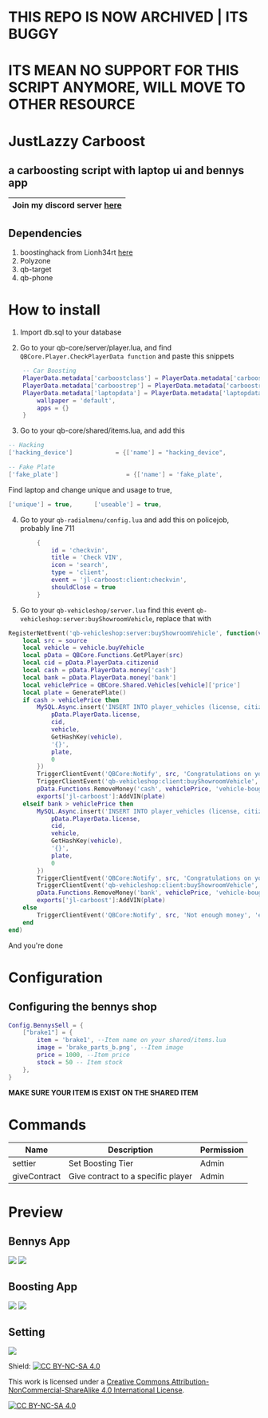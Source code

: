 # THIS REPO IS NOW ARCHIVED | ITS BUGGY 
# ITS MEAN NO SUPPORT FOR THIS SCRIPT ANYMORE, WILL MOVE TO OTHER RESOURCE

# JustLazzy Carboost

## a carboosting script with laptop ui and bennys app

| Join my discord server [here](https://discord.gg/dVxqtBCT) |
| ------------------------------------------------------------ |

## Dependencies

1. boostinghack from Lionh34rt [here](https://github.com/Lionh34rt/boostinghack.git)
2. Polyzone
3. qb-target
4. qb-phone

# How to install

<tr>

1. Import db.sql to your database

2. Go to your qb-core/server/player.lua, and find `QBCore.Player.CheckPlayerData function` and paste this snippets

```lua
    -- Car Boosting
    PlayerData.metadata['carboostclass'] = PlayerData.metadata['carboostclass'] or 'D'
    PlayerData.metadata['carboostrep'] = PlayerData.metadata['carboostrep'] or 0
    PlayerData.metadata['laptopdata'] = PlayerData.metadata['laptopdata'] or {
        wallpaper = 'default',
        apps = {}
    }
```

3. Go to your qb-core/shared/items.lua, and add this

```lua
-- Hacking
['hacking_device']			  = {['name'] = "hacking_device",					['label'] = "Hacking device",			['weight'] = 500,		['type'] = 'item', 		['image'] = 'hacking_device.png',			['unique'] = true,		['useable']	= true,		['shouldClose'] = true,	   ['combinable'] = nil,   ['description'] = "A multi purpose hacking device"},

-- Fake Plate
['fake_plate']					 = {['name'] = 'fake_plate',					['label'] = "Plate Number",				['weight'] = 500,		['type'] = 'item',		['image'] = 'fake_plate.png',			['unique'] = true,		['useable'] = true,		['shouldClose'] = true,	   ['combinable'] = nil,   ['description'] = "A fake plate?"},
```

Find laptop and change unique and usage to true,

```lua
['unique'] = true, 		['useable'] = true,
```

4. Go to your `qb-radialmenu/config.lua` and add this on policejob, probably line 711

```lua
        {
            id = 'checkvin',
            title = 'Check VIN',
            icon = 'search',
            type = 'client',
            event = 'jl-carboost:client:checkvin',
            shouldClose = true
        }
```

5. Go to your `qb-vehicleshop/server.lua` find this event `qb-vehicleshop:server:buyShowroomVehicle`, replace that with

```lua
RegisterNetEvent('qb-vehicleshop:server:buyShowroomVehicle', function(vehicle)
    local src = source
    local vehicle = vehicle.buyVehicle
    local pData = QBCore.Functions.GetPlayer(src)
    local cid = pData.PlayerData.citizenid
    local cash = pData.PlayerData.money['cash']
    local bank = pData.PlayerData.money['bank']
    local vehiclePrice = QBCore.Shared.Vehicles[vehicle]['price']
    local plate = GeneratePlate()
    if cash > vehiclePrice then
        MySQL.Async.insert('INSERT INTO player_vehicles (license, citizenid, vehicle, hash, mods, plate, state) VALUES (?, ?, ?, ?, ?, ?, ?)', {
            pData.PlayerData.license,
            cid,
            vehicle,
            GetHashKey(vehicle),
            '{}',
            plate,
            0
        })
        TriggerClientEvent('QBCore:Notify', src, 'Congratulations on your purchase!', 'success')
        TriggerClientEvent('qb-vehicleshop:client:buyShowroomVehicle', src, vehicle, plate)
        pData.Functions.RemoveMoney('cash', vehiclePrice, 'vehicle-bought-in-showroom')
        exports['jl-carboost']:AddVIN(plate)
    elseif bank > vehiclePrice then
        MySQL.Async.insert('INSERT INTO player_vehicles (license, citizenid, vehicle, hash, mods, plate, state) VALUES (?, ?, ?, ?, ?, ?, ?)', {
            pData.PlayerData.license,
            cid,
            vehicle,
            GetHashKey(vehicle),
            '{}',
            plate,
            0
        })
        TriggerClientEvent('QBCore:Notify', src, 'Congratulations on your purchase!', 'success')
        TriggerClientEvent('qb-vehicleshop:client:buyShowroomVehicle', src, vehicle, plate)
        pData.Functions.RemoveMoney('bank', vehiclePrice, 'vehicle-bought-in-showroom')
        exports['jl-carboost']:AddVIN(plate)
    else
        TriggerClientEvent('QBCore:Notify', src, 'Not enough money', 'error')
    end
end)
```

And you're done

# Configuration

## Configuring the bennys shop

```lua
Config.BennysSell = {
    ["brake1"] = {
        item = 'brake1', --Item name on your shared/items.lua
        image = 'brake_parts_b.png', --Item image
        price = 1000, --Item price
        stock = 50 -- Item stock
    },
}
```

**MAKE SURE YOUR ITEM IS EXIST ON THE SHARED ITEM**

# Commands

| Name         | Description                        | Permission |
| ------------ | ---------------------------------- | ---------- |
| settier      | Set Boosting Tier                  | Admin      |
| giveContract | Give contract to a specific player | Admin      |

# Preview

## Bennys App

<img src="https://media.discordapp.net/attachments/943001162196611103/952890360764432394/unknown.png?width=1036&height=583" />
<img src="https://media.discordapp.net/attachments/943001162196611103/952890442217828352/unknown.png?width=1036&height=583">

## Boosting App

<img src= "https://media.discordapp.net/attachments/943001162196611103/952890617401323550/unknown.png?width=1036&height=583"/>
<img src= "https://media.discordapp.net/attachments/943001162196611103/952890668873838622/unknown.png?width=1036&height=583"/>

## Setting

<img src="https://media.discordapp.net/attachments/943001162196611103/952891497747996672/unknown.png?width=1036&height=583"/>


Shield: [![CC BY-NC-SA 4.0][cc-by-nc-sa-shield]][cc-by-nc-sa]

This work is licensed under a
[Creative Commons Attribution-NonCommercial-ShareAlike 4.0 International License][cc-by-nc-sa].

[![CC BY-NC-SA 4.0][cc-by-nc-sa-image]][cc-by-nc-sa]

[cc-by-nc-sa]: http://creativecommons.org/licenses/by-nc-sa/4.0/
[cc-by-nc-sa-image]: https://licensebuttons.net/l/by-nc-sa/4.0/88x31.png
[cc-by-nc-sa-shield]: https://img.shields.io/badge/License-CC%20BY--NC--SA%204.0-lightgrey.svg
